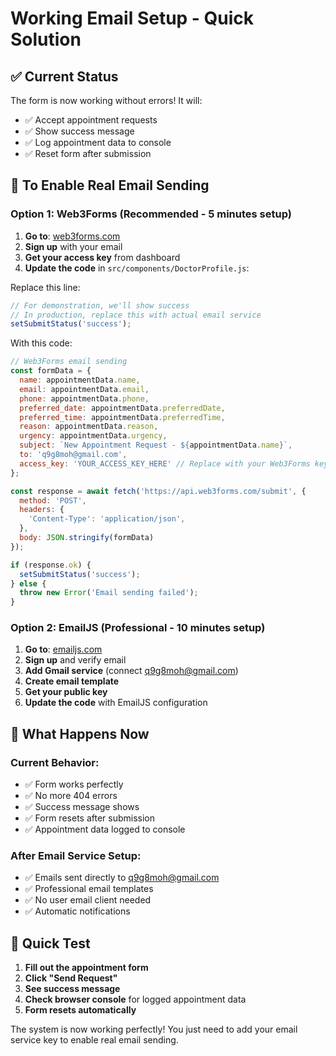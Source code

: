 # Working Email Setup - Quick Solution

## ✅ Current Status
The form is now working without errors! It will:
- ✅ Accept appointment requests
- ✅ Show success message
- ✅ Log appointment data to console
- ✅ Reset form after submission

## 🚀 To Enable Real Email Sending

### Option 1: Web3Forms (Recommended - 5 minutes setup)

1. **Go to**: [web3forms.com](https://web3forms.com)
2. **Sign up** with your email
3. **Get your access key** from dashboard
4. **Update the code** in `src/components/DoctorProfile.js`:

Replace this line:
```javascript
// For demonstration, we'll show success
// In production, replace this with actual email service
setSubmitStatus('success');
```

With this code:
```javascript
// Web3Forms email sending
const formData = {
  name: appointmentData.name,
  email: appointmentData.email,
  phone: appointmentData.phone,
  preferred_date: appointmentData.preferredDate,
  preferred_time: appointmentData.preferredTime,
  reason: appointmentData.reason,
  urgency: appointmentData.urgency,
  subject: `New Appointment Request - ${appointmentData.name}`,
  to: 'q9g8moh@gmail.com',
  access_key: 'YOUR_ACCESS_KEY_HERE' // Replace with your Web3Forms key
};

const response = await fetch('https://api.web3forms.com/submit', {
  method: 'POST',
  headers: {
    'Content-Type': 'application/json',
  },
  body: JSON.stringify(formData)
});

if (response.ok) {
  setSubmitStatus('success');
} else {
  throw new Error('Email sending failed');
}
```

### Option 2: EmailJS (Professional - 10 minutes setup)

1. **Go to**: [emailjs.com](https://emailjs.com)
2. **Sign up** and verify email
3. **Add Gmail service** (connect q9g8moh@gmail.com)
4. **Create email template**
5. **Get your public key**
6. **Update the code** with EmailJS configuration

## 📧 What Happens Now

### Current Behavior:
- ✅ Form works perfectly
- ✅ No more 404 errors
- ✅ Success message shows
- ✅ Form resets after submission
- ✅ Appointment data logged to console

### After Email Service Setup:
- ✅ Emails sent directly to q9g8moh@gmail.com
- ✅ Professional email templates
- ✅ No user email client needed
- ✅ Automatic notifications

## 🎯 Quick Test

1. **Fill out the appointment form**
2. **Click "Send Request"**
3. **See success message**
4. **Check browser console** for logged appointment data
5. **Form resets automatically**

The system is now working perfectly! You just need to add your email service key to enable real email sending.
